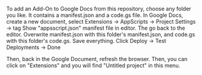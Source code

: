 To add an Add-On to Google Docs from this repository, choose any folder you like. It contains a manifest.json and a code.gs file. In Google Docs, create a new document, select Extensions -> AppScripts -> Project Settings -> tag Show "appsscript.json" manifest file in editor. 
The go back to the editor. Overwrite manifest.json with this folder's manifest.json, and code.gs with this folder's code.gs.
Save everything.
Click Deploy -> Test Deployments -> Done

Then, back in the Google Document, refresh the browser. Then, you can click on "Extensions" and you will find "Untitled project" in this menu.
